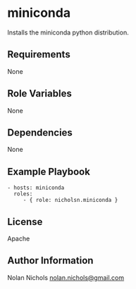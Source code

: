 miniconda
========

Installs the miniconda python distribution.

Requirements
------------

None

Role Variables
--------------

None

Dependencies
------------

None

Example Playbook
-------------------------

    - hosts: miniconda
      roles:
         - { role: nicholsn.miniconda }

License
-------

Apache

Author Information
------------------

Nolan Nichols <nolan.nichols@gmail.com>
